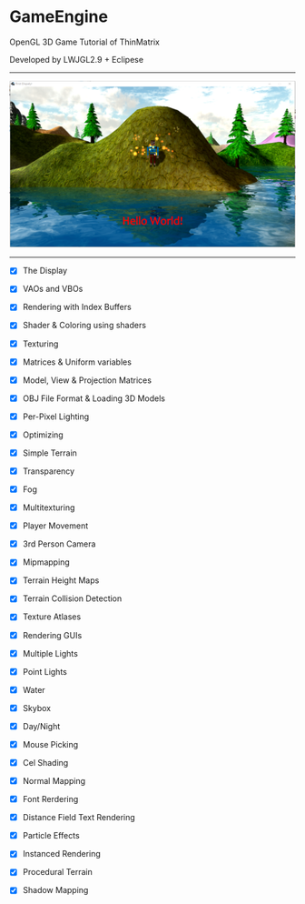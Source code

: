 # GameEngine
OpenGL 3D Game Tutorial of ThinMatrix 

Developed by LWJGL2.9 + Eclipese

---

![Preview](https://github.com/RTM945/GameEngine/blob/master/preview.png)

---

- [x] The Display
- [x] VAOs and VBOs
- [x] Rendering with Index Buffers
- [x] Shader & Coloring using shaders
- [x] Texturing
- [x] Matrices & Uniform variables
- [x] Model, View & Projection Matrices
- [x] OBJ File Format & Loading 3D Models
- [x] Per-Pixel Lighting
- [x] Optimizing
- [x] Simple Terrain
- [x] Transparency
- [x] Fog
- [x] Multitexturing
- [x] Player Movement
- [x] 3rd Person Camera
- [x] Mipmapping
- [x] Terrain Height Maps
- [x] Terrain Collision Detection
- [x] Texture Atlases
- [x] Rendering GUIs
- [x] Multiple Lights
- [x] Point Lights
- [x] Water 
- [x] Skybox
- [x] Day/Night
- [x] Mouse Picking
- [x] Cel Shading
- [x] Normal Mapping
- [x] Font Rerdering
- [x] Distance Field Text Rendering
- [x] Particle Effects
- [x] Instanced Rendering
- [x] Procedural Terrain
- [x] Shadow Mapping 

